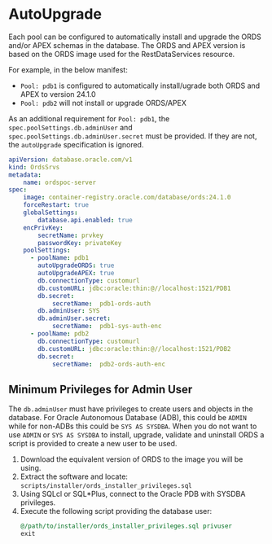 # AutoUpgrade

Each pool can be configured to automatically install and upgrade the ORDS and/or APEX schemas in the database.
The ORDS and APEX version is based on the ORDS image used for the RestDataServices resource.

For example, in the below manifest:
* `Pool: pdb1` is configured to automatically install/ugrade both ORDS and APEX to version 24.1.0  
* `Pool: pdb2` will not install or upgrade ORDS/APEX

As an additional requirement for `Pool: pdb1`, the `spec.poolSettings.db.adminUser` and `spec.poolSettings.db.adminUser.secret`
must be provided.  If they are not, the `autoUpgrade` specification is ignored.

```yaml
apiVersion: database.oracle.com/v1
kind: OrdsSrvs
metadata:
    name: ordspoc-server
spec:
    image: container-registry.oracle.com/database/ords:24.1.0
    forceRestart: true
    globalSettings:
        database.api.enabled: true
    encPrivKey:
        secretName: prvkey
        passwordKey: privateKey
    poolSettings:
      - poolName: pdb1
        autoUpgradeORDS: true
        autoUpgradeAPEX: true
        db.connectionType: customurl
        db.customURL: jdbc:oracle:thin:@//localhost:1521/PDB1
        db.secret:
            secretName:  pdb1-ords-auth
        db.adminUser: SYS
        db.adminUser.secret:
            secretName:  pdb1-sys-auth-enc
      - poolName: pdb2
        db.connectionType: customurl
        db.customURL: jdbc:oracle:thin:@//localhost:1521/PDB2
        db.secret:
            secretName:  pdb2-ords-auth-enc
```

## Minimum Privileges for Admin User

The `db.adminUser` must have privileges to create users and objects in the database.  For Oracle Autonomous Database (ADB), this could be `ADMIN` while for
non-ADBs this could be `SYS AS SYSDBA`.  When you do not want to use `ADMIN` or `SYS AS SYSDBA` to install, upgrade, validate and uninstall ORDS a script is provided
to create a new user to be used.

1. Download the equivalent version of ORDS to the image you will be using.
1. Extract the software and locate: `scripts/installer/ords_installer_privileges.sql`
1. Using SQLcl or SQL*Plus, connect to the Oracle PDB with SYSDBA privileges.
1. Execute the following script providing the database user:
    ```sql
    @/path/to/installer/ords_installer_privileges.sql privuser
    exit
    ```
